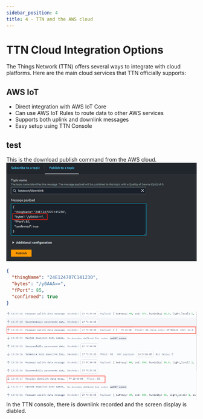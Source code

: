 ```yaml
---
sidebar_position: 4
title: 4 - TTN and the AWS cloud
---
```


# TTN Cloud Integration Options

The Things Network (TTN) offers several ways to integrate with cloud platforms. Here are the main cloud services that TTN officially supports:

## AWS IoT

- Direct integration with AWS IoT Core
- Can use AWS IoT Rules to route data to other AWS services
- Supports both uplink and downlink messages
- Easy setup using TTN Console


## test

This is the download publish command from the AWS cloud. 
![downlinktest](image-4.png)
```json
{
  "thingName": "24E124707C141230",
  "bytes": "/y0AAA==", 
  "fPort": 85,        
  "confirmed": true
}
```
![ttnresult](image-5.png)
In the TTN console, there is downlink recorded and the screen display is diabled. 